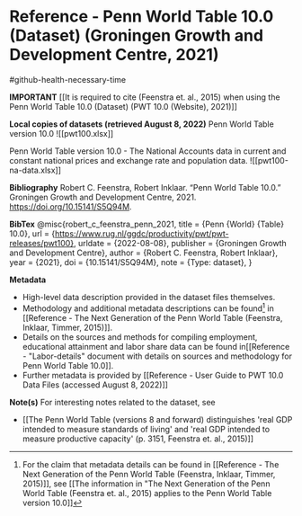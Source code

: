 # Reference - Penn World Table 10.0 (Dataset) (Groningen Growth and Development Centre, 2021)
#github-health-necessary-time

**IMPORTANT**
[[It is required to cite (Feenstra et. al., 2015) when using the Penn World Table 10.0 (Dataset) (PWT 10.0 (Website), 2021)]]

**Local copies of datasets (retrieved August 8, 2022)** 
Penn World Table version 10.0 ![[pwt100.xlsx]]

Penn World Table version 10.0 - The National Accounts data in current and constant national prices and exchange rate and population data. ![[pwt100-na-data.xlsx]]

**Bibliography**
Robert C. Feenstra, Robert Inklaar. “Penn World Table 10.0.” Groningen Growth and Development Centre, 2021. https://doi.org/10.15141/S5Q94M.

**BibTex**
@misc{robert_c_feenstra_penn_2021,
	title = {Penn {World} {Table} 10.0},
	url = {https://www.rug.nl/ggdc/productivity/pwt/pwt-releases/pwt100},
	urldate = {2022-08-08},
	publisher = {Groningen Growth and Development Centre},
	author = {Robert C. Feenstra, Robert Inklaar},
	year = {2021},
	doi = {10.15141/S5Q94M},
	note = {Type: dataset},
}

**Metadata**
- High-level data description provided in the dataset files themselves.
- Methodology and additional metadata descriptions can be found[^details] in [[Reference - The Next Generation of the Penn World Table (Feenstra, Inklaar, Timmer, 2015)]]. 
- Details on the sources and methods for compiling employment, educational attainment and labor share data can be found in[[Reference - "Labor-details" document with details on sources and methodology for Penn World Table 10.0]].
- Further metadata is provided by [[Reference - User Guide to PWT 10.0 Data Files (accessed August 8, 2022)]]

**Note(s)**
For interesting notes related to the dataset, see
- [[The Penn World Table (versions 8 and forward) distinguishes 'real GDP intended to measure standards of living' and 'real GDP intended to measure productive capacity' (p. 3151, Feenstra et. al., 2015)]]

[^details]: For the claim that metadata details can be found in [[Reference - The Next Generation of the Penn World Table (Feenstra, Inklaar, Timmer, 2015)]], see [[The information in "The Next Generation of the Penn World Table (Feenstra et. al., 2015) applies to the Penn World Table version 10.0]]